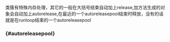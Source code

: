 类簇有特殊内存处理，其它的一般在大括号结束自动加上release,加方法生成的对象会自动加上autorelease,在最近的一个autoreleasepool结束时释放，没有的话就是在runloop结束的一个autoreleasepool

###  {#autoreleasepool}



